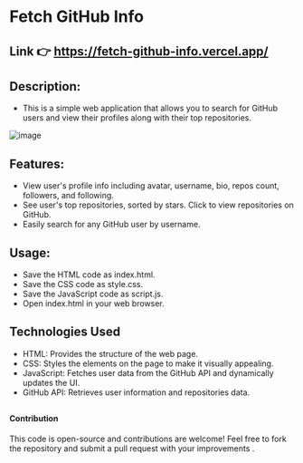 # Fetch GitHub Info

## Link 👉  https://fetch-github-info.vercel.app/

## Description:
- This is a simple web application that allows you to search for GitHub users and view their profiles along with their top repositories.
  
![image](https://github.com/AnubhavKumarGupta/Fetch-GitHub-Info/assets/122034618/b9a17f66-018b-4903-9979-e72314e31574)


## Features:
- View user's profile info including avatar, username, bio, repos count, followers, and following.
- See user's top repositories, sorted by stars. Click to view repositories on GitHub.
- Easily search for any GitHub user by username.

## Usage:
- Save the HTML code as index.html.
- Save the CSS code as style.css.
- Save the JavaScript code as script.js.
- Open index.html in your web browser.


## Technologies Used 
- HTML: Provides the structure of the web page.
- CSS: Styles the elements on the page to make it visually appealing.
- JavaScript: Fetches user data from the GitHub API and dynamically updates the UI.
- GitHub API: Retrieves user information and repositories data.

##
#### Contribution
This code is open-source and contributions are welcome! Feel free to fork the repository and submit a pull request with your improvements .
